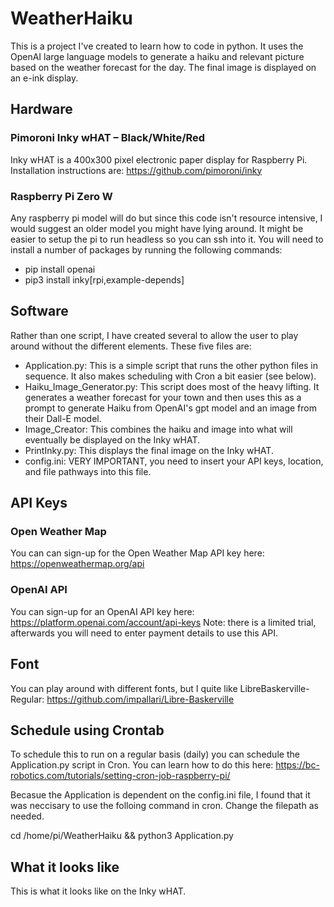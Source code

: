 # WeatherHaiku
This is a project I've created to learn how to code in python. It uses the OpenAI large language models to generate a haiku and relevant picture based on the weather forecast for the day. The final image is displayed on an e-ink display.

## Hardware
### Pimoroni Inky wHAT – Black/White/Red
Inky wHAT is a 400x300 pixel electronic paper display for Raspberry Pi. Installation instructions are:
https://github.com/pimoroni/inky

### Raspberry Pi Zero W
Any raspberry pi model will do but since this code isn't resource intensive, I would suggest an older model you might have lying around. It might be easier to setup the pi to run headless so you can ssh into it. You will need to install a number of packages by running the following commands:
- pip install openai
- pip3 install inky[rpi,example-depends]

## Software
Rather than one script, I have created several to allow the user to play around without the different elements. These five files are:
- Application.py: This is a simple script that runs the other python files in sequence. It also makes scheduling with Cron a bit easier (see below).
- Haiku_Image_Generator.py: This script does most of the heavy lifting. It generates a weather forecast for your town and then uses this as a prompt to generate Haiku from OpenAI's gpt model and an image from their Dall-E model.
- Image_Creator: This combines the haiku and image into what will eventually be displayed on the Inky wHAT.
- PrintInky.py: This displays the final image on the Inky wHAT.
- config.ini: VERY IMPORTANT, you need to insert your API keys, location, and file pathways into this file.

## API Keys
### Open Weather Map
You can can sign-up for the Open Weather Map API key here: https://openweathermap.org/api

### OpenAI API
You can sign-up for an OpenAI API key here: https://platform.openai.com/account/api-keys
Note: there is a limited trial, afterwards you will need to enter payment details to use this API.

## Font
You can play around with different fonts, but I quite like LibreBaskerville-Regular: https://github.com/impallari/Libre-Baskerville

## Schedule using Crontab
To schedule this to run on a regular basis (daily) you can schedule the Application.py script in Cron. You can learn how to do this here:
https://bc-robotics.com/tutorials/setting-cron-job-raspberry-pi/

Becasue the Application is dependent on the config.ini file, I found that it was neccisary to use the folloing command in cron. Change the filepath as needed.

cd /home/pi/WeatherHaiku && python3 Application.py

## What it looks like
This is what it looks like on the Inky wHAT.

